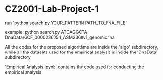 # CZ2001-Lab-Project-1
run 'python search.py YOUR_PATTERN PATH_TO_FNA_FILE'

example: 
python search.py ATCAGGCTA DnaData/GCF_000023605.1_ASM2360v1_genomic.fna

All the codes for the proposed algorithms are inside the 'algo' subdirectory,
while all the datasets used for the empirical analysis is inside the 'DnaData' subdirectory

'Empirical Analysis.ipynb' contains the code used for conducting the empirical analysis